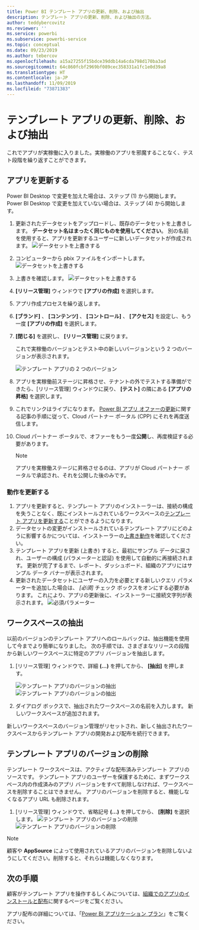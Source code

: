 ```yaml
---
title: Power BI テンプレート アプリの更新、削除、および抽出
description: テンプレート アプリの更新、削除、および抽出の方法。
author: teddybercovitz
ms.reviewer: ''
ms.service: powerbi
ms.subservice: powerbi-service
ms.topic: conceptual
ms.date: 09/23/2019
ms.author: tebercov
ms.openlocfilehash: a15a27255f15bdce39ddb14a6cda798d170ba3ad
ms.sourcegitcommit: 64c860fcbf2969bf089cec358331a1fc1e0d39a8
ms.translationtype: HT
ms.contentlocale: ja-JP
ms.lasthandoff: 11/09/2019
ms.locfileid: "73871383"
---
```

# <a name="update-delete-and-extract-template-app"></a>テンプレート アプリの更新、削除、および抽出

これでアプリが実稼働に入りました。実稼働のアプリを邪魔することなく、テスト段階を繰り返すことができます。
## <a name="update-your-app"></a>アプリを更新する

Power BI Desktop で変更を加えた場合は、ステップ (1) から開始します。 Power BI Desktop で変更を加えていない場合は、ステップ (4) から開始します。

1. 更新されたデータセットをアップロードし、既存のデータセットを上書きします。 **データセット名はまったく同じものを使用してください**。 別の名前を使用すると、アプリを更新するユーザーに新しいデータセットが作成されます。
![データセットを上書きする](media/service-template-apps-update-extract-delete/power-bi-template-app-upload-dataset.png)
1. コンピューターから pbix ファイルをインポートします。
![データセットを上書きする](media/service-template-apps-update-extract-delete/power-bi-template-app-upload-dataset2.png)
1. 上書きを確認します。
![データセットを上書きする](media/service-template-apps-update-extract-delete/power-bi-template-app-upload-dataset3.png)

1. **[リリース管理]** ウィンドウで **[アプリの作成]** を選択します。
1. アプリ作成プロセスを繰り返します。
1. **[ブランド]** 、 **[コンテンツ]** 、 **[コントロール]** 、 **[アクセス]** を設定し、もう一度 **[アプリの作成]** を選択します。
1. **[閉じる]** を選択し、 **[リリース管理]** に戻ります。

   これで実稼働のバージョンとテスト中の新しいバージョンという 2 つのバージョンが表示されます。

    ![テンプレート アプリの 2 つのバージョン](media/service-template-apps-update-extract-delete/power-bi-template-app-update.png)

5. アプリを実稼働前ステージに昇格させ、テナントの外でテストする準備ができたら、[リリース管理] ウィンドウに戻り、 **[テスト]** の隣にある **[アプリの昇格]** を選択します。
6. これでリンクはライブになります。 [Power BI アプリ オファーの更新](https://docs.microsoft.com/azure/marketplace/cloud-partner-portal/power-bi/cpp-update-existing-offer)に関する記事の手順に従って、Cloud パートナー ポータル (CPP) にそれを再度送信します。
7. Cloud パートナー ポータルで、オファーをもう一度**公開**し、再度検証する必要があります。

   >[!NOTE]
   >アプリを実稼働ステージに昇格させるのは、アプリが Cloud パートナー ポータルで承認され、それを公開した後のみです。

### <a name="update-behavior"></a>動作を更新する

1. アプリを更新すると、テンプレート アプリのインストーラーは、接続の構成を失うことなく、既にインストールされているワークスペースの[テンプレート アプリを更新する](service-template-apps-install-distribute.md#update-a-template-app)ことができるようになります。
1. データセットの変更がインストールされているテンプレート アプリにどのように影響するかについては、インストーラーの[上書き動作](service-template-apps-install-distribute.md#overwrite-behavior)を確認してください。
1. テンプレート アプリを更新 (上書き) すると、最初にサンプル データに戻され、ユーザーの構成 (パラメーターと認証) を使用して自動的に再接続されます。 更新が完了するまで、レポート、ダッシュボード、組織のアプリにはサンプル データ バナーが表示されます。
1. 更新されたデータセットにユーザーの入力を必要とする新しいクエリ パラメーターを追加した場合は、 *[必須]* チェック ボックスをオンにする必要があります。 これにより、アプリの更新後に、インストーラーに接続文字列が表示されます。
 ![必須パラメーター](media/service-template-apps-update-extract-delete/power-bi-template-app-upload-dataset4.png)

## <a name="extract-workspace"></a>ワークスペースの抽出
以前のバージョンのテンプレート アプリへのロールバックは、抽出機能を使用して今までより簡単になりました。 次の手順では、さまざまなリリースの段階から新しいワークスペースに特定のアプリ バージョンを抽出します。

1. [リリース管理] ウィンドウで、詳細 **(...)** を押してから、 **[抽出]** を押します。

    ![テンプレート アプリのバージョンの抽出](media/service-template-apps-update-extract-delete/power-bi-template-app-extract.png) ![テンプレート アプリのバージョンの抽出](media/service-template-apps-update-extract-delete/power-bi-template-app-extract-dialog.png)
2. ダイアログ ボックスで、抽出されたワークスペースの名前を入力します。 新しいワークスペースが追加されます。

新しいワークスペースのバージョン管理がリセットされ、新しく抽出されたワークスペースからテンプレート アプリの開発および配布を続行できます。

## <a name="delete-template-app-version"></a>テンプレート アプリのバージョンの削除
テンプレート ワークスペースは、アクティブな配布済みテンプレート アプリのソースです。 テンプレート アプリのユーザーを保護するために、まずワークスペース内の作成済みのアプリ バージョンをすべて削除しなければ、ワークスペースを削除することはできません。
アプリのバージョンを削除すると、機能しなくなるアプリ URL も削除されます。

1. [リリース管理] ウィンドウで、省略記号 **(...)** を押してから、 **[削除]** を選択します。
 ![テンプレート アプリのバージョンの削除](media/service-template-apps-update-extract-delete/power-bi-template-app-delete.png)
 ![テンプレート アプリのバージョンの削除](media/service-template-apps-update-extract-delete/power-bi-template-app-delete-dialog.png)

>[!NOTE]
>顧客や **AppSource** によって使用されているアプリのバージョンを削除しないようにしてください。削除すると、それらは機能しなくなります。

## <a name="next-steps"></a>次の手順

顧客がテンプレート アプリを操作するしくみについては、[組織でのアプリのインストールと配布](service-template-apps-install-distribute.md)に関するページをご覧ください。

アプリ配布の詳細については、「[Power BI アプリケーション プラン](https://docs.microsoft.com/azure/marketplace/cloud-partner-portal/power-bi/cpp-power-bi-offer)」をご覧ください。
